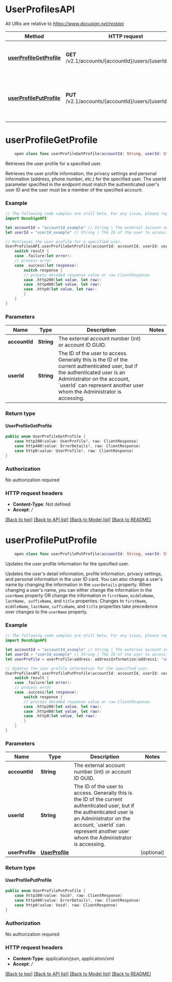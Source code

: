 # UserProfilesAPI

All URIs are relative to *https://www.docusign.net/restapi*

Method | HTTP request | Description
------------- | ------------- | -------------
[**userProfileGetProfile**](UserProfilesAPI.md#userprofilegetprofile) | **GET** /v2.1/accounts/{accountId}/users/{userId}/profile | Retrieves the user profile for a specified user.
[**userProfilePutProfile**](UserProfilesAPI.md#userprofileputprofile) | **PUT** /v2.1/accounts/{accountId}/users/{userId}/profile | Updates the user profile information for the specified user.


# **userProfileGetProfile**
```swift
    open class func userProfileGetProfile(accountId: String, userId: String, headers: HTTPHeaders = DocuSignAPI.customHeaders, beforeSend: (inout ClientRequest) throws -> () = { _ in }) -> EventLoopFuture<UserProfileGetProfile>
```

Retrieves the user profile for a specified user.

Retrieves the user profile information, the privacy settings and personal information (address, phone number, etc.) for the specified user.  The userId parameter specified in the endpoint must match the authenticated user's user ID and the user must be a member of the specified account.

### Example 
```swift
// The following code samples are still beta. For any issue, please report via http://github.com/OpenAPITools/openapi-generator/issues/new
import DocuSignAPI

let accountId = "accountId_example" // String | The external account number (int) or account ID GUID.
let userId = "userId_example" // String | The ID of the user to access. Generally this is the ID of the current authenticated user, but if the authenticated user is an Administrator on the account, `userId` can represent another user whom the Administrator is accessing. 

// Retrieves the user profile for a specified user.
UserProfilesAPI.userProfileGetProfile(accountId: accountId, userId: userId).whenComplete { result in
    switch result {
    case .failure(let error):
    // process error
    case .success(let response):
        switch response {
        // process decoded response value or raw ClientResponse
        case .http200(let value, let raw):
        case .http400(let value, let raw):
        case .http0(let value, let raw):
        }
    }
}
```

### Parameters

Name | Type | Description  | Notes
------------- | ------------- | ------------- | -------------
 **accountId** | **String** | The external account number (int) or account ID GUID. | 
 **userId** | **String** | The ID of the user to access. Generally this is the ID of the current authenticated user, but if the authenticated user is an Administrator on the account, &#x60;userId&#x60; can represent another user whom the Administrator is accessing.  | 

### Return type

#### UserProfileGetProfile

```swift
public enum UserProfileGetProfile {
    case http200(value: UserProfile?, raw: ClientResponse)
    case http400(value: ErrorDetails?, raw: ClientResponse)
    case http0(value: UserProfile?, raw: ClientResponse)
}
```

### Authorization

No authorization required

### HTTP request headers

 - **Content-Type**: Not defined
 - **Accept**: */*

[[Back to top]](#) [[Back to API list]](../README.md#documentation-for-api-endpoints) [[Back to Model list]](../README.md#documentation-for-models) [[Back to README]](../README.md)

# **userProfilePutProfile**
```swift
    open class func userProfilePutProfile(accountId: String, userId: String, userProfile: UserProfile? = nil, headers: HTTPHeaders = DocuSignAPI.customHeaders, beforeSend: (inout ClientRequest) throws -> () = { _ in }) -> EventLoopFuture<UserProfilePutProfile>
```

Updates the user profile information for the specified user.

Updates the user's detail information, profile information, privacy settings, and personal information in the user ID card.  You can also change a user's name by changing the information in the `userDetails` property. When changing a user's name, you can either change the information in the `userName` property OR change the information in `firstName`, `middleName`, `lastName, suffixName`, and `title` properties. Changes to `firstName`, `middleName`, `lastName`, `suffixName`, and `title` properties take precedence over changes to the `userName` property.

### Example 
```swift
// The following code samples are still beta. For any issue, please report via http://github.com/OpenAPITools/openapi-generator/issues/new
import DocuSignAPI

let accountId = "accountId_example" // String | The external account number (int) or account ID GUID.
let userId = "userId_example" // String | The ID of the user to access. Generally this is the ID of the current authenticated user, but if the authenticated user is an Administrator on the account, `userId` can represent another user whom the Administrator is accessing. 
let userProfile = userProfile(address: addressInformation(address1: "address1_example", address2: "address2_example", city: "city_example", country: "country_example", fax: "fax_example", phone: "phone_example", postalCode: "postalCode_example", stateOrProvince: "stateOrProvince_example", zipPlus4: "zipPlus4_example"), authenticationMethods: [authenticationMethod(authenticationType: "authenticationType_example", lastProvider: "lastProvider_example", lastTimestamp: "lastTimestamp_example", totalCount: "totalCount_example")], companyName: "companyName_example", displayOrganizationInfo: "displayOrganizationInfo_example", displayPersonalInfo: "displayPersonalInfo_example", displayProfile: "displayProfile_example", displayUsageHistory: "displayUsageHistory_example", profileImageUri: "profileImageUri_example", title: "title_example", usageHistory: usageHistory(lastSentDateTime: "lastSentDateTime_example", lastSignedDateTime: "lastSignedDateTime_example", sentCount: "sentCount_example", signedCount: "signedCount_example"), userDetails: userInformation(activationAccessCode: "activationAccessCode_example", company: "company_example", connectConfigurations: [connectUserObject(configurationtype: "configurationtype_example", connectId: "connectId_example", enabled: "enabled_example", hasAccess: "hasAccess_example", senderSearchableItems: ["senderSearchableItems_example"])], countryCode: "countryCode_example", createdDateTime: "createdDateTime_example", customSettings: [nameValue(errorDetails: errorDetails(errorCode: "errorCode_example", message: "message_example"), name: "name_example", originalValue: "originalValue_example", value: "value_example")], defaultAccountId: "defaultAccountId_example", email: "email_example", enableConnectForUser: "enableConnectForUser_example", errorDetails: nil, firstName: "firstName_example", forgottenPasswordInfo: forgottenPasswordInformation(forgottenPasswordAnswer1: "forgottenPasswordAnswer1_example", forgottenPasswordAnswer2: "forgottenPasswordAnswer2_example", forgottenPasswordAnswer3: "forgottenPasswordAnswer3_example", forgottenPasswordAnswer4: "forgottenPasswordAnswer4_example", forgottenPasswordQuestion1: "forgottenPasswordQuestion1_example", forgottenPasswordQuestion2: "forgottenPasswordQuestion2_example", forgottenPasswordQuestion3: "forgottenPasswordQuestion3_example", forgottenPasswordQuestion4: "forgottenPasswordQuestion4_example"), groupList: [group(errorDetails: nil, groupId: "groupId_example", groupName: "groupName_example", groupType: "groupType_example", permissionProfileId: "permissionProfileId_example", users: [userInfo(accountId: "accountId_example", accountName: "accountName_example", activationAccessCode: "activationAccessCode_example", email: "email_example", errorDetails: nil, loginStatus: "loginStatus_example", membershipId: "membershipId_example", sendActivationEmail: "sendActivationEmail_example", uri: "uri_example", userId: "userId_example", userName: "userName_example", userStatus: "userStatus_example", userType: "userType_example")], usersCount: "usersCount_example")], homeAddress: nil, initialsImageUri: "initialsImageUri_example", isAdmin: "isAdmin_example", isNAREnabled: "isNAREnabled_example", jobTitle: "jobTitle_example", lastLogin: "lastLogin_example", lastName: "lastName_example", loginStatus: "loginStatus_example", middleName: "middleName_example", password: "password_example", passwordExpiration: "passwordExpiration_example", permissionProfileId: "permissionProfileId_example", permissionProfileName: "permissionProfileName_example", profileImageUri: "profileImageUri_example", sendActivationEmail: "sendActivationEmail_example", sendActivationOnInvalidLogin: "sendActivationOnInvalidLogin_example", signatureImageUri: "signatureImageUri_example", subscribe: "subscribe_example", suffixName: "suffixName_example", title: "title_example", uri: "uri_example", userAddedToAccountDateTime: "userAddedToAccountDateTime_example", userId: "userId_example", userName: "userName_example", userProfileLastModifiedDate: "userProfileLastModifiedDate_example", userSettings: userSettingsInformation(accountManagementGranular: userAccountManagementGranularInformation(canManageAccountSecuritySettings: "canManageAccountSecuritySettings_example", canManageAccountSecuritySettingsMetadata: settingsMetadata(is21CFRPart11: "is21CFRPart11_example", options: ["options_example"], rights: "rights_example", uiHint: "uiHint_example", uiOrder: "uiOrder_example", uiType: "uiType_example"), canManageAccountSettings: "canManageAccountSettings_example", canManageAccountSettingsMetadata: nil, canManageAdmins: "canManageAdmins_example", canManageAdminsMetadata: nil, canManageEnvelopeTransfer: "canManageEnvelopeTransfer_example", canManageEnvelopeTransferMetadata: nil, canManageReporting: "canManageReporting_example", canManageReportingMetadata: nil, canManageSharing: "canManageSharing_example", canManageSharingMetadata: nil, canManageSigningGroups: "canManageSigningGroups_example", canManageSigningGroupsMetadata: nil, canManageUsers: "canManageUsers_example", canManageUsersMetadata: nil, canViewUsers: "canViewUsers_example"), adminOnly: "adminOnly_example", adminOnlyMetadata: nil, allowAutoTagging: "allowAutoTagging_example", allowEnvelopeTransferTo: "allowEnvelopeTransferTo_example", allowEnvelopeTransferToMetadata: nil, allowEsealRecipients: "allowEsealRecipients_example", allowEsealRecipientsMetadata: nil, allowPowerFormsAdminToAccessAllPowerFormEnvelope: "allowPowerFormsAdminToAccessAllPowerFormEnvelope_example", allowPowerFormsAdminToAccessAllPowerFormEnvelopeMetadata: nil, allowRecipientLanguageSelection: "allowRecipientLanguageSelection_example", allowRecipientLanguageSelectionMetadata: nil, allowSendOnBehalfOf: "allowSendOnBehalfOf_example", allowSendOnBehalfOfMetadata: nil, allowSupplementalDocuments: "allowSupplementalDocuments_example", allowSupplementalDocumentsMetadata: nil, anchorTagVersionedPlacementEnabled: "anchorTagVersionedPlacementEnabled_example", apiAccountWideAccess: "apiAccountWideAccess_example", apiAccountWideAccessMetadata: nil, apiCanExportAC: "apiCanExportAC_example", apiCanExportACMetadata: nil, bulkSend: "bulkSend_example", bulkSendMetadata: nil, canChargeAccount: "canChargeAccount_example", canChargeAccountMetadata: nil, canEditSharedAddressbook: "canEditSharedAddressbook_example", canEditSharedAddressbookMetadata: nil, canLockEnvelopes: "canLockEnvelopes_example", canLockEnvelopesMetadata: nil, canManageAccount: "canManageAccount_example", canManageAccountMetadata: nil, canManageDistributor: "canManageDistributor_example", canManageDistributorMetadata: nil, canManageTemplates: "canManageTemplates_example", canManageTemplatesMetadata: nil, canSendAPIRequests: "canSendAPIRequests_example", canSendAPIRequestsMetadata: nil, canSendEnvelope: "canSendEnvelope_example", canSendEnvelopeMetadata: nil, canSignEnvelope: "canSignEnvelope_example", canSignEnvelopeMetadata: nil, canUseScratchpad: "canUseScratchpad_example", canUseScratchpadMetadata: nil, canUseSmartContracts: "canUseSmartContracts_example", canUseSmartContractsMetadata: nil, disableDocumentUpload: "disableDocumentUpload_example", disableDocumentUploadMetadata: nil, disableOtherActions: "disableOtherActions_example", disableOtherActionsMetadata: nil, enableDSPro: "enableDSPro_example", enableDSProMetadata: nil, enableSequentialSigningAPI: "enableSequentialSigningAPI_example", enableSequentialSigningAPIMetadata: nil, enableSequentialSigningUI: "enableSequentialSigningUI_example", enableSequentialSigningUIMetadata: nil, enableSignerAttachments: "enableSignerAttachments_example", enableSignerAttachmentsMetadata: nil, enableSignOnPaperOverride: "enableSignOnPaperOverride_example", enableSignOnPaperOverrideMetadata: nil, enableTransactionPoint: "enableTransactionPoint_example", enableTransactionPointMetadata: nil, enableVaulting: "enableVaulting_example", enableVaultingMetadata: nil, expressSendOnly: "expressSendOnly_example", locale: "locale_example", localeMetadata: nil, localePolicy: localePolicy(addressFormat: "addressFormat_example", addressFormatMetadata: nil, allowRegion: "allowRegion_example", calendarType: "calendarType_example", calendarTypeMetadata: nil, cultureName: "cultureName_example", cultureNameMetadata: nil, currencyCode: "currencyCode_example", currencyCodeMetadata: nil, currencyNegativeFormat: "currencyNegativeFormat_example", currencyNegativeFormatMetadata: nil, currencyPositiveFormat: "currencyPositiveFormat_example", currencyPositiveFormatMetadata: nil, customDateFormat: "customDateFormat_example", customSignDateFormat: "customSignDateFormat_example", customSignTimeFormat: "customSignTimeFormat_example", customTimeFormat: "customTimeFormat_example", dateFormat: "dateFormat_example", dateFormatMetadata: nil, effectiveAddressFormat: "effectiveAddressFormat_example", effectiveCalendarType: "effectiveCalendarType_example", effectiveCurrencyCode: "effectiveCurrencyCode_example", effectiveCurrencyNegativeFormat: "effectiveCurrencyNegativeFormat_example", effectiveCurrencyPositiveFormat: "effectiveCurrencyPositiveFormat_example", effectiveCustomDateFormat: "effectiveCustomDateFormat_example", effectiveCustomTimeFormat: "effectiveCustomTimeFormat_example", effectiveDateFormat: "effectiveDateFormat_example", effectiveInitialFormat: "effectiveInitialFormat_example", effectiveNameFormat: "effectiveNameFormat_example", effectiveTimeFormat: "effectiveTimeFormat_example", effectiveTimeZone: "effectiveTimeZone_example", initialFormat: "initialFormat_example", initialFormatMetadata: nil, nameFormat: "nameFormat_example", nameFormatMetadata: nil, signDateFormat: "signDateFormat_example", signDateFormatMetadata: nil, signTimeFormat: "signTimeFormat_example", signTimeFormatMetadata: nil, timeFormat: "timeFormat_example", timeFormatMetadata: nil, timeZone: "timeZone_example", timeZoneMetadata: nil), manageClickwrapsMode: "manageClickwrapsMode_example", manageClickwrapsModeMetadata: nil, modifiedBy: "modifiedBy_example", modifiedByMetadata: nil, modifiedDate: "modifiedDate_example", modifiedDateMetadata: nil, modifiedPage: "modifiedPage_example", modifiedPageMetadata: nil, newSendUI: "newSendUI_example", newSendUIMetadata: nil, powerFormMode: "powerFormMode_example", powerFormModeMetadata: nil, recipientViewedNotification: "recipientViewedNotification_example", recipientViewedNotificationMetadata: nil, sealIdentifiers: [sealIdentifier(sealDisplayName: "sealDisplayName_example", sealName: "sealName_example")], selfSignedRecipientEmailDocument: "selfSignedRecipientEmailDocument_example", selfSignedRecipientEmailDocumentMetadata: nil, senderEmailNotifications: senderEmailNotifications(changedSigner: "changedSigner_example", commentsOnlyPrivateAndMention: "commentsOnlyPrivateAndMention_example", commentsReceiveAll: "commentsReceiveAll_example", deliveryFailed: "deliveryFailed_example", envelopeComplete: "envelopeComplete_example", offlineSigningFailed: "offlineSigningFailed_example", powerformResponsesLimitNotificationEmail: "powerformResponsesLimitNotificationEmail_example", purgeDocuments: "purgeDocuments_example", recipientViewed: "recipientViewed_example", senderEnvelopeDeclined: "senderEnvelopeDeclined_example", withdrawnConsent: "withdrawnConsent_example"), signerEmailNotifications: signerEmailNotifications(agentNotification: "agentNotification_example", carbonCopyNotification: "carbonCopyNotification_example", certifiedDeliveryNotification: "certifiedDeliveryNotification_example", commentsOnlyPrivateAndMention: "commentsOnlyPrivateAndMention_example", commentsReceiveAll: "commentsReceiveAll_example", documentMarkupActivation: "documentMarkupActivation_example", envelopeActivation: "envelopeActivation_example", envelopeComplete: "envelopeComplete_example", envelopeCorrected: "envelopeCorrected_example", envelopeDeclined: "envelopeDeclined_example", envelopeVoided: "envelopeVoided_example", faxReceived: "faxReceived_example", offlineSigningFailed: "offlineSigningFailed_example", purgeDocuments: "purgeDocuments_example", reassignedSigner: "reassignedSigner_example", whenSigningGroupMember: "whenSigningGroupMember_example"), supplementalDocumentIncludeInDownload: "supplementalDocumentIncludeInDownload_example", supplementalDocumentsMustAccept: "supplementalDocumentsMustAccept_example", supplementalDocumentsMustAcceptMetadata: nil, supplementalDocumentsMustRead: "supplementalDocumentsMustRead_example", supplementalDocumentsMustReadMetadata: nil, supplementalDocumentsMustView: "supplementalDocumentsMustView_example", supplementalDocumentsMustViewMetadata: nil, templateActiveCreation: "templateActiveCreation_example", templateActiveCreationMetadata: nil, templateApplyNotify: "templateApplyNotify_example", templateApplyNotifyMetadata: nil, templateAutoMatching: "templateAutoMatching_example", templateAutoMatchingMetadata: nil, templateMatchingSensitivity: "templateMatchingSensitivity_example", templateMatchingSensitivityMetadata: nil, templatePageLevelMatching: "templatePageLevelMatching_example", templatePageLevelMatchingMetadata: nil, timezoneDST: "timezoneDST_example", timezoneDSTMetadata: nil, timezoneMask: "timezoneMask_example", timezoneMaskMetadata: nil, timezoneOffset: "timezoneOffset_example", timezoneOffsetMetadata: nil, timezoneSendingPref: "timezoneSendingPref_example", timezoneSendingPrefMetadata: nil, timezoneSigningPref: "timezoneSigningPref_example", timezoneSigningPrefMetadata: nil, transactionPointSiteNameURL: "transactionPointSiteNameURL_example", transactionPointSiteNameURLMetadata: nil, transactionPointUserName: "transactionPointUserName_example", transactionPointUserNameMetadata: nil, vaultingMode: "vaultingMode_example", vaultingModeMetadata: nil), userStatus: "userStatus_example", userType: "userType_example", workAddress: nil), userProfileLastModifiedDate: "userProfileLastModifiedDate_example") // UserProfile |  (optional)

// Updates the user profile information for the specified user.
UserProfilesAPI.userProfilePutProfile(accountId: accountId, userId: userId, userProfile: userProfile).whenComplete { result in
    switch result {
    case .failure(let error):
    // process error
    case .success(let response):
        switch response {
        // process decoded response value or raw ClientResponse
        case .http200(let value, let raw):
        case .http400(let value, let raw):
        case .http0(let value, let raw):
        }
    }
}
```

### Parameters

Name | Type | Description  | Notes
------------- | ------------- | ------------- | -------------
 **accountId** | **String** | The external account number (int) or account ID GUID. | 
 **userId** | **String** | The ID of the user to access. Generally this is the ID of the current authenticated user, but if the authenticated user is an Administrator on the account, &#x60;userId&#x60; can represent another user whom the Administrator is accessing.  | 
 **userProfile** | [**UserProfile**](UserProfile.md) |  | [optional] 

### Return type

#### UserProfilePutProfile

```swift
public enum UserProfilePutProfile {
    case http200(value: Void?, raw: ClientResponse)
    case http400(value: ErrorDetails?, raw: ClientResponse)
    case http0(value: Void?, raw: ClientResponse)
}
```

### Authorization

No authorization required

### HTTP request headers

 - **Content-Type**: application/json, application/xml
 - **Accept**: */*

[[Back to top]](#) [[Back to API list]](../README.md#documentation-for-api-endpoints) [[Back to Model list]](../README.md#documentation-for-models) [[Back to README]](../README.md)

